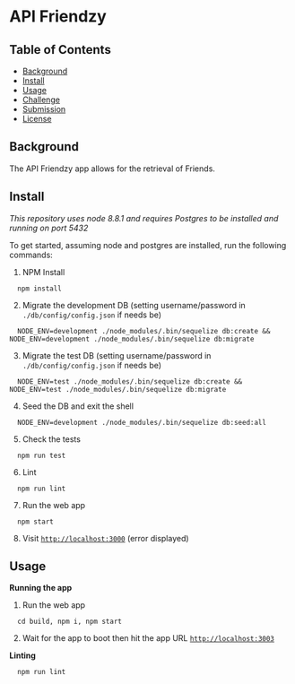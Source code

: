 # API Friendzy

## Table of Contents

- [Background](#background)
- [Install](#install)
- [Usage](#usage)
- [Challenge](#challenge)
- [Submission](#submission)
- [License](#license)

## Background

The API Friendzy app allows for the retrieval of Friends.

## Install

_This repository uses node 8.8.1 and requires Postgres to be installed and running on port 5432_

To get started, assuming node and postgres are installed, run the following commands:

1. NPM Install
```
  npm install
```
2. Migrate the development DB (setting username/password in `./db/config/config.json` if needs be)
```
  NODE_ENV=development ./node_modules/.bin/sequelize db:create && NODE_ENV=development ./node_modules/.bin/sequelize db:migrate
```
3. Migrate the test DB (setting username/password in `./db/config/config.json` if needs be)
```
  NODE_ENV=test ./node_modules/.bin/sequelize db:create && NODE_ENV=test ./node_modules/.bin/sequelize db:migrate
```
4. Seed the DB and exit the shell
```
  NODE_ENV=development ./node_modules/.bin/sequelize db:seed:all
```
5. Check the tests
```
  npm run test
```
6. Lint
```
  npm run lint
```
7. Run the web app
```
  npm start
```
8. Visit [`http://localhost:3000`](http://localhost:3000) (error displayed)

## Usage

**Running the app**

1. Run the web app
```
  cd build, npm i, npm start
```

2. Wait for the app to boot then hit the app URL [`http://localhost:3003`](http://localhost:3000)

**Linting**

```
  npm run lint
```
